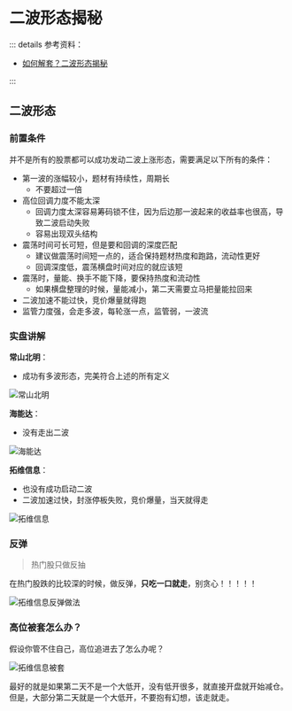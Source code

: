 # 二波形态揭秘

::: details 参考资料：

- [如何解套？二波形态揭秘](https://www.bilibili.com/video/BV1WzRsYRE1X)

:::


## 二波形态

### 前置条件

并不是所有的股票都可以成功发动二波上涨形态，需要满足以下所有的条件：

- 第一波的涨幅较小，题材有持续性，周期长
  - 不要超过一倍
- 高位回调力度不能太深
  - 回调力度太深容易筹码锁不住，因为后边那一波起来的收益率也很高，导致二波启动失败
  - 容易出现双头结构
- 震荡时间可长可短，但是要和回调的深度匹配
  - 建议做震荡时间短一点的，适合保持题材热度和跑路，流动性更好
  - 回调深度低，震荡横盘时间对应的就应该短
- 震荡时，量能、换手不能下降，要保持热度和流动性
  - 如果横盘整理的时候，量能减小，第二天需要立马把量能拉回来
- 二波加速不能过快，竞价爆量就得跑
- 监管力度强，会走多波，每轮涨一点，监管弱，一波流

### 实盘讲解

**常山北明**：

- 成功有多波形态，完美符合上述的所有定义

<img src="https://blogcola1213.oss-cn-wuhan-lr.aliyuncs.com/practice/2025/05.png" alt="常山北明" style="margin: auto;zoom: normal">

**海能达**：

- 没有走出二波

<img src="https://blogcola1213.oss-cn-wuhan-lr.aliyuncs.com/practice/2025/06.png" alt="海能达" style="margin: auto;zoom: normal">

**拓维信息**：

- 也没有成功启动二波
- 二波加速过快，封涨停板失败，竞价爆量，当天就得走

<img src="https://blogcola1213.oss-cn-wuhan-lr.aliyuncs.com/practice/2025/07.png" alt="拓维信息" style="margin: auto;zoom: normal">

### 反弹

> 热门股只做反抽

在热门股跌的比较深的时候，做反弹，**只吃一口就走**，别贪心！！！！！

<img src="https://blogcola1213.oss-cn-wuhan-lr.aliyuncs.com/practice/2025/08.png" alt="拓维信息反弹做法" style="margin: auto;zoom: normal">

### 高位被套怎么办？

假设你管不住自己，高位追进去了怎么办呢？

<img src="https://blogcola1213.oss-cn-wuhan-lr.aliyuncs.com/practice/2025/09.png" alt="拓维信息被套" style="margin: auto;zoom: normal">

最好的就是如果第二天不是一个大低开，没有低开很多，就直接开盘就开始减仓。但是，大部分第二天就是一个大低开，不要抱有幻想，该走就走。

